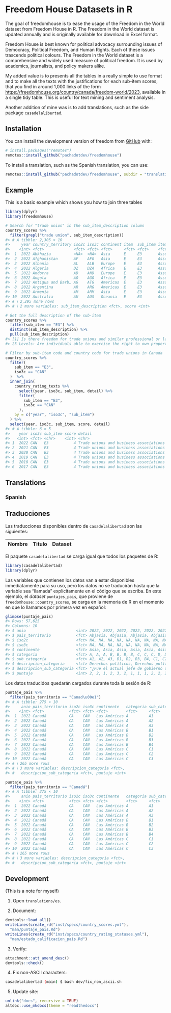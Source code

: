 
<!-- README.md is generated from README.Rmd. Please edit that file -->

# Freedom House Datasets in R

<!-- badges: start -->

<!-- badges: end -->

The goal of freedomhouse is to ease the usage of the Freedom in the
World dataset from Freedom House in R. The Freedom in the World dataset
is updated annually and is originally available for download in Excel
format.

Freedom House is best known for political advocacy surrounding issues of
Democracy, Political Freedom, and Human Rights. Each of these issues
trascends political colours. The Freedom in the World dataset is a
comprehensive and widely used measure of political freedom. It is used
by academics, journalists, and policy makers alike.

My added value is to presents all the tables in a really simple to use
format and to make all the texts with the justifications for each
sub-item scores, that you find in around 1,000 links of the form
<https://freedomhouse.org/country/canada/freedom-world/2023>, available
in a single tidy table. This is useful for text mining and sentiment
analysis.

Another addition of mine was is to add translations, such as the side
package `casadelalibertad`.

## Installation

You can install the development version of freedom from
[GitHub](https://github.com/) with:

``` r
# install.packages("remotes")
remotes::install_github("pachadotdev/freedomhouse")
```

To install a translation, such as the Spanish translation, you can use:

``` r
remotes::install_github("pachadotdev/freedomhouse", subdir = "translations/es")
```

## Example

This is a basic example which shows you how to join three tables

``` r
library(dplyr)
library(freedomhouse)

# Search for "trade union" in the sub_item_description column
country_scores %>%
  filter(grepl("trade union", sub_item_description))
#> # A tibble: 2,305 × 10
#>     year country_territory iso2c iso3c continent item  sub_item item_description
#>    <int> <fct>             <fct> <fct> <fct>     <fct> <fct>    <fct>           
#>  1  2022 Abkhazia          <NA>  <NA>  Asia      E     E3       Associational a…
#>  2  2022 Afghanistan       AF    AFG   Asia      E     E3       Associational a…
#>  3  2022 Albania           AL    ALB   Europe    E     E3       Associational a…
#>  4  2022 Algeria           DZ    DZA   Africa    E     E3       Associational a…
#>  5  2022 Andorra           AD    AND   Europe    E     E3       Associational a…
#>  6  2022 Angola            AO    AGO   Africa    E     E3       Associational a…
#>  7  2022 Antigua and Barb… AG    ATG   Americas  E     E3       Associational a…
#>  8  2022 Argentina         AR    ARG   Americas  E     E3       Associational a…
#>  9  2022 Armenia           AM    ARM   Asia      E     E3       Associational a…
#> 10  2022 Australia         AU    AUS   Oceania   E     E3       Associational a…
#> # ℹ 2,295 more rows
#> # ℹ 2 more variables: sub_item_description <fct>, score <int>

# Get the full description of the sub-item
country_scores %>%
  filter(sub_item == "E3") %>%
  distinct(sub_item_description) %>%
  pull(sub_item_description)
#> [1] Is there freedom for trade unions and similar professional or labor organizations?
#> 25 Levels: Are individuals able to exercise the right to own property and establish private businesses without undue interference from state or nonstate actors? ...

# Filter by sub-item code and country code for trade unions in Canada
country_scores %>%
  filter(
    sub_item == "E3",
    iso3c == "CAN"
  )  %>%
  inner_join(
    country_rating_texts %>%
      select(year, iso3c, sub_item, detail) %>%
      filter(
        sub_item == "E3",
        iso3c == "CAN"
      ),
    by = c("year", "iso3c", "sub_item")
  ) %>%
  select(year, iso3c, sub_item, score, detail)
#> # A tibble: 6 × 5
#>    year iso3c sub_item score detail                                             
#>   <int> <fct> <chr>    <int> <chr>                                              
#> 1  2022 CAN   E3           4 Trade unions and business associations enjoy high …
#> 2  2021 CAN   E3           4 Trade unions and business associations enjoy high …
#> 3  2020 CAN   E3           4 Trade unions and business associations enjoy high …
#> 4  2019 CAN   E3           4 Trade unions and business associations enjoy high …
#> 5  2018 CAN   E3           4 Trade unions and business associations enjoy high …
#> 6  2017 CAN   E3           4 Trade unions and business associations enjoy high …
```

## Translations

### Spanish

## Traducciones

Las traducciones disponibles dentro de `casadelalibertad` son las
siguientes:

| Nombre | Titulo | Dataset |
| :----- | :----- | :------ |

El paquete `casadelalibertad` se carga igual que todos los paquetes de
R:

``` r
library(casadelalibertad)
library(dplyr)
```

Las variables que contienen los datos van a estar disponibles
inmediatamente para su uso, pero los datos no se traducirán hasta que la
variable sea “llamada” explícitamente en el código que se escriba. En
este ejemplo, el *dataset* `puntajes_pais`, que proviene de
`freedomhouse::country_scores`, se carga en la memoria de R en el
momento en que lo llamamos por primera vez en español:

``` r
glimpse(puntaje_pais)
#> Rows: 57,625
#> Columns: 10
#> $ anio                      <int> 2022, 2022, 2022, 2022, 2022, 2022, 2022, 20…
#> $ pais_territorio           <fct> Abjasia, Abjasia, Abjasia, Abjasia, Abjasia,…
#> $ iso2c                     <fct> NA, NA, NA, NA, NA, NA, NA, NA, NA, NA, NA, …
#> $ iso3c                     <fct> NA, NA, NA, NA, NA, NA, NA, NA, NA, NA, NA, …
#> $ continente                <fct> Asia, Asia, Asia, Asia, Asia, Asia, Asia, As…
#> $ categoria                 <fct> A, A, A, B, B, B, B, C, C, C, D, D, D, D, E,…
#> $ sub_categoria             <fct> A1, A2, A3, B1, B2, B3, B4, C1, C2, C3, D1, …
#> $ descripcion_categoria     <fct> Derechos políticos, Derechos políticos, Dere…
#> $ descripcion_sub_categoria <fct> "¿Fue el actual jefe de gobierno u otra auto…
#> $ puntaje                   <int> 2, 2, 1, 2, 3, 2, 1, 1, 1, 2, 2, 2, 1, 3, 3,…
```

Los datos traducidos quedarán cargados durante toda la sesión de R:

``` r
puntaje_pais %>%
  filter(pais_territorio == "Canad\u00e1")
#> # A tibble: 275 × 10
#>     anio pais_territorio iso2c iso3c continente   categoria sub_categoria
#>    <int> <fct>           <fct> <fct> <fct>        <fct>     <fct>        
#>  1  2022 Canadá          CA    CAN   Las Américas A         A1           
#>  2  2022 Canadá          CA    CAN   Las Américas A         A2           
#>  3  2022 Canadá          CA    CAN   Las Américas A         A3           
#>  4  2022 Canadá          CA    CAN   Las Américas B         B1           
#>  5  2022 Canadá          CA    CAN   Las Américas B         B2           
#>  6  2022 Canadá          CA    CAN   Las Américas B         B3           
#>  7  2022 Canadá          CA    CAN   Las Américas B         B4           
#>  8  2022 Canadá          CA    CAN   Las Américas C         C1           
#>  9  2022 Canadá          CA    CAN   Las Américas C         C2           
#> 10  2022 Canadá          CA    CAN   Las Américas C         C3           
#> # ℹ 265 more rows
#> # ℹ 3 more variables: descripcion_categoria <fct>,
#> #   descripcion_sub_categoria <fct>, puntaje <int>

puntaje_pais %>%
  filter(pais_territorio == "Canadá")
#> # A tibble: 275 × 10
#>     anio pais_territorio iso2c iso3c continente   categoria sub_categoria
#>    <int> <fct>           <fct> <fct> <fct>        <fct>     <fct>        
#>  1  2022 Canadá          CA    CAN   Las Américas A         A1           
#>  2  2022 Canadá          CA    CAN   Las Américas A         A2           
#>  3  2022 Canadá          CA    CAN   Las Américas A         A3           
#>  4  2022 Canadá          CA    CAN   Las Américas B         B1           
#>  5  2022 Canadá          CA    CAN   Las Américas B         B2           
#>  6  2022 Canadá          CA    CAN   Las Américas B         B3           
#>  7  2022 Canadá          CA    CAN   Las Américas B         B4           
#>  8  2022 Canadá          CA    CAN   Las Américas C         C1           
#>  9  2022 Canadá          CA    CAN   Las Américas C         C2           
#> 10  2022 Canadá          CA    CAN   Las Américas C         C3           
#> # ℹ 265 more rows
#> # ℹ 3 more variables: descripcion_categoria <fct>,
#> #   descripcion_sub_categoria <fct>, puntaje <int>
```

## Development

(This is a note for myself)

1.  Open `translations/es`.

2.  Document:

<!-- end list -->

``` r
devtools::load_all()
writeLines(create_rd("inst/specs/country_scores.yml"),
  "man/puntaje_pais.Rd")
writeLines(create_rd("inst/specs/country_rating_statuses.yml"),
  "man/estado_calificacion_pais.Rd")
```

3.  Verify:

<!-- end list -->

``` r
attachment::att_amend_desc()
devtools::check()
```

4.  Fix non-ASCII characters:

<!-- end list -->

``` bash
casadelalibertad (main) $ bash dev/fix_non_ascii.sh 
```

5.  Update site:

<!-- end list -->

``` r
unlink("docs", recursive = TRUE)
altdoc::use_mkdocs(theme = "readthedocs")
```
